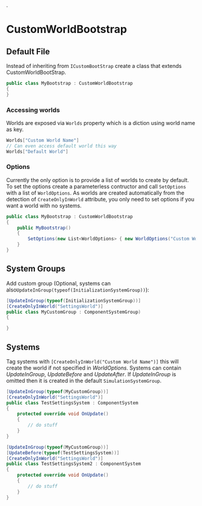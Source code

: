 ﻿.# CustomWorldBootstrap## Default FileInstead of inheriting from `ICustomBootStrap` create a class that extends CustomWorldBootStrap.```csharppublic class MyBootstrap : CustomWorldBootstrap{}```### Accessing worldsWorlds are exposed via `Worlds` property which is a diction using world name as key.```csharpWorlds["Custom World Name"]// Can even access default world this wayWorlds["Default World"]```### OptionsCurrently the only option is to provide a list of worlds to create by default. To set the options create a parameterless contructor and call `SetOptions` with a list of `WorldOptions`.As worlds are created automatically from the detection of `CreateOnlyInWorld` attribute, you only need to set options if you want a world with no systems.```csharppublic class MyBootstrap : CustomWorldBootstrap{    public MyBootstrap()    {        SetOptions(new List<WorldOptions> { new WorldOptions("Custom World Name") });    }}```## System GroupsAdd custom group (Optional, systems can also`UpdateInGroup(typeof(InitializationSystemGroup))`):```csharp[UpdateInGroup(typeof(InitializationSystemGroup))][CreateOnlyInWorld("SettingsWorld")]public class MyCustomGroup : ComponentSystemGroup){}```## SystemsTag systems with `[CreateOnlyInWorld("Custom World Name")]` this will create the world if not specified in *WorldOptions*.Systems can contain *UpdateInGroup*, *UpdateBefore* and *UpdateAfter*.If *UpdateInGroup* is omitted then it is created in the default `SimulationSystemGroup`.```csharp[UpdateInGroup(typeof(MyCustomGroup))][CreateOnlyInWorld("SettingsWorld")]public class TestSettingsSystem : ComponentSystem{    protected override void OnUpdate()    {        // do stuff    }}[UpdateInGroup(typeof(MyCustomGroup))][UpdateBefore(typeof(TestSettingsSystem))][CreateOnlyInWorld("SettingsWorld")]public class TestSettingsSystem2 : ComponentSystem{    protected override void OnUpdate()    {        // do stuff    }}```